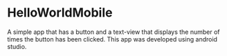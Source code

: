 # HelloWorldMobile
A simple app that has a button and a text-view that displays the number of times the button has been clicked.
This app was developed using android studio.
